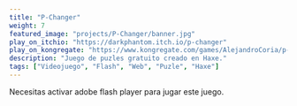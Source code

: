 ```yaml
---
title: "P-Changer"
weight: 7
featured_image: "projects/P-Changer/banner.jpg"
play_on_itchio: "https://darkphantom.itch.io/p-changer"
play_on_kongregate: "https://www.kongregate.com/games/AlejandroCoria/p-changer"
description: "Juego de puzles gratuito creado en Haxe."
tags: ["Videojuego", "Flash", "Web", "Puzle", "Haxe"]
---
```


Necesitas activar adobe flash player para jugar este juego.
